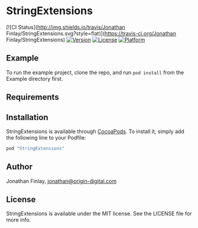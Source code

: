 # StringExtensions

[![CI Status](http://img.shields.io/travis/Jonathan Finlay/StringExtensions.svg?style=flat)](https://travis-ci.org/Jonathan Finlay/StringExtensions)
[![Version](https://img.shields.io/cocoapods/v/StringExtensions.svg?style=flat)](http://cocoapods.org/pods/StringExtensions)
[![License](https://img.shields.io/cocoapods/l/StringExtensions.svg?style=flat)](http://cocoapods.org/pods/StringExtensions)
[![Platform](https://img.shields.io/cocoapods/p/StringExtensions.svg?style=flat)](http://cocoapods.org/pods/StringExtensions)

## Example

To run the example project, clone the repo, and run `pod install` from the Example directory first.

## Requirements

## Installation

StringExtensions is available through [CocoaPods](http://cocoapods.org). To install
it, simply add the following line to your Podfile:

```ruby
pod "StringExtensions"
```

## Author

Jonathan Finlay, jonathan@origin-digital.com

## License

StringExtensions is available under the MIT license. See the LICENSE file for more info.
